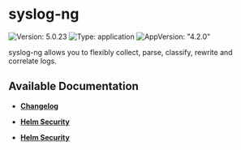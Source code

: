 # syslog-ng

![Version: 5.0.23](https://img.shields.io/badge/Version-5.0.23-informational?style=flat-square) ![Type: application](https://img.shields.io/badge/Type-application-informational?style=flat-square) ![AppVersion: "4.2.0"](https://img.shields.io/badge/AppVersion-"4.2.0"-informational?style=flat-square)

syslog-ng allows you to flexibly collect, parse, classify, rewrite and correlate logs.

## Available Documentation

- [**Changelog**](CHANGELOG)

- [**Helm Security**](container-security)

- [**Helm Security**](helm-security)


